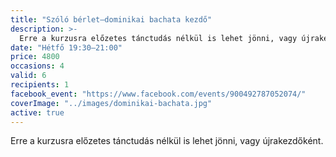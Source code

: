 ```yaml
---
title: "Szóló bérlet—dominikai bachata kezdő"
description: >-
  Erre a kurzusra előzetes tánctudás nélkül is lehet jönni, vagy újrakezdőként.
date: "Hétfő 19:30–21:00"
price: 4800
occasions: 4
valid: 6
recipients: 1
facebook_event: "https://www.facebook.com/events/900492787052074/"
coverImage: "../images/dominikai-bachata.jpg"
active: true
---
```


Erre a kurzusra előzetes tánctudás nélkül is lehet jönni, vagy újrakezdőként.
